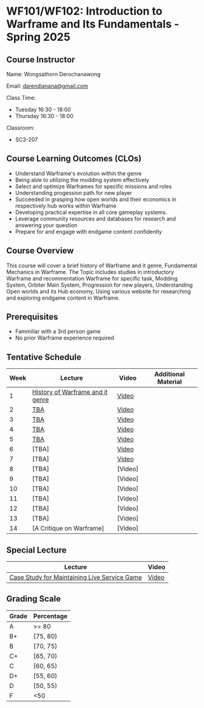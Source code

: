 # WF101/WF102: Introduction to Warframe and Its Fundamentals - Spring 2025

## Course Instructor

Name: Wongsathorn Derochanawong

Email: darendianana@gmail.com

Class Time:
- Tuesday 16:30 - 18:00
- Thursday 16:30 - 18:00

Classroom:
- SC3-207

## Course Learning Outcomes (CLOs)
- Understand Warframe's evolution within the genre 
- Being able to utilizing the modding system effectively
- Select and optimize Warframes for specific missions and roles
- Understanding progession path for new player
- Succeeded in grasping how open worlds and their economics in respectively hub works within Warframe
- Developing practical expertise in all core gameplay systems.
- Leverage community resources and databases for research and answering your question
- Prepare for and engage with endgame content confidently

## Course Overview
This course will cover a brief history of Warframe and it genre, Fundamental Mechanics in Warframe. The Topic includes studies in introductory Warframe and recommentation Warframe for specific task, Modding System, Orbiter Main System, Progression for new players, Understanding Open worlds and its Hub economy, Using various website for researching and exploring endgame content in Warframe.

## Prerequisites
- Fammiliar with a 3rd person game
- No prior Warframe experience required

## Tentative Schedule
| Week  |   Lecture   |  Video   | Additional Material |
| ----- | --------- | -------- | -------- |
| 1  | [History of Warframe and it genre](https://www.canva.com/design/DAGw_Yst7wo/qWLP0Vn1g-TO97gTeLimuQ/view?utm_content=DAGw_Yst7wo&utm_campaign=designshare&utm_medium=link2&utm_source=uniquelinks&utlId=h51b2d3c969)  | [Video]() ||
| 2  | [TBA]()                               | [Video]() ||
| 3  | [TBA]()                                | [Video]() ||
| 4  | [TBA]()                                | [Video]() || 
| 5  | [TBA]()                                | [Video]() ||
| 6  | [TBA]                                  | [Video]() ||
| 7  | [TBA]                                  | [Video]() ||
| 8  | [TBA]                                   | [Video] ||
| 9  | [TBA]                                   | [Video] ||
| 10 | [TBA]                                  | [Video] ||
| 11 | [TBA]                                  | [Video]  ||
| 12 | [TBA]                                  | [Video]  ||
| 13 | [TBA]                                  | [Video] ||
| 14 | [A Critique on Warframe]                                  | [Video] ||

## Special Lecture
|   Lecture   |  Video   |
| ----- | --------- |
| [Case Study for Maintaining Live Service Game](https://github.com/Miyorina378/WF101_WF102...Introduction-to-Warframe/blob/main/GI376%20-%20Damage%20Attenuation.pdf) | [Video](https://youtu.be/CGSgf2AmIs0) |

## Grading Scale

| Grade | Percentage |  
|-------|------------|
| A  |  >= 80 |
| B+ |  [75, 80) | 
| B  |  [70, 75) | 
| C+ |  [65, 70) |
| C  |  [60, 65) |
| D+ |  [55, 60) |
| D  |  [50, 55) |
| F  |  <50| 
